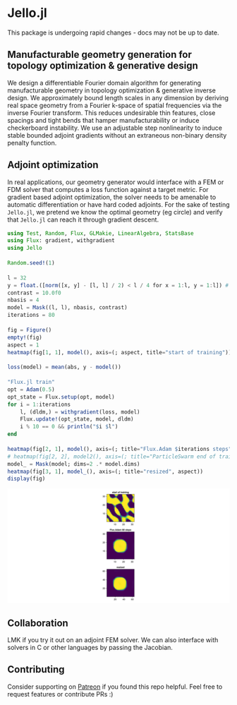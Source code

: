 # Jello.jl

This package is undergoing rapid changes - docs may not be up to date.

## Manufacturable geometry generation for topology optimization & generative design
We design a differentiable Fourier domain algorithm for generating manufacturable geometry in topology optimization & generative inverse design. We approximately bound length scales in any dimension by deriving real space geometry from a Fourier k-space of spatial frequencies via the inverse Fourier transform. This reduces undesirable thin features, close spacings and tight bends that hamper manufacturability or induce checkerboard instability.  We use an adjustable step nonlinearity to induce stable bounded adjoint gradients without an extraneous non-binary density penalty function.

## Adjoint optimization
In real applications, our geometry generator would interface with a FEM or FDM solver that computes a loss function against a target metric. For gradient based adjoint optimization, the solver needs to be amenable to automatic differentiation or have hard coded adjoints. For the sake of testing `Jello.jl`, we pretend we know the optimal geometry (eg circle) and verify that `Jello.jl` can reach it through gradient descent.
```julia
using Test, Random, Flux, GLMakie, LinearAlgebra, StatsBase
using Flux: gradient, withgradient
using Jello

Random.seed!(1)

l = 32
y = float.([norm([x, y] - [l, l] / 2) < l / 4 for x = 1:l, y = 1:l]) # circle
contrast = 10.0f0
nbasis = 4
model = Mask((l, l), nbasis, contrast)
iterations = 80

fig = Figure()
empty!(fig)
aspect = 1
heatmap(fig[1, 1], model(), axis=(; aspect, title="start of training"))

loss(model) = mean(abs, y - model())

"Flux.jl train"
opt = Adam(0.5)
opt_state = Flux.setup(opt, model)
for i = 1:iterations
    l, (dldm,) = withgradient(loss, model)
    Flux.update!(opt_state, model, dldm)
    i % 10 == 0 && println("$i $l")
end

heatmap(fig[2, 1], model(), axis=(; title="Flux.Adam $iterations steps", aspect))
# heatmap(fig[2, 2], model2(), axis=(; title="ParticleSwarm end of training"))
model_ = Mask(model; dims=2 .* model.dims)
heatmap(fig[3, 1], model_(), axis=(; title="resized", aspect))
display(fig)
```
![](pic.png)
## Collaboration
LMK if you try it out on an adjoint FEM solver. We can also interface with solvers in C or other languages by passing the Jacobian.
## Contributing
Consider supporting on [Patreon](https://patreon.com/pxshen?utm_medium=clipboard_copy&utm_source=copyLink&utm_campaign=creatorshare_creator&utm_content=join_link) if you found this repo helpful. Feel free to request features or contribute PRs :)
